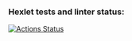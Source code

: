 ### Hexlet tests and linter status:
[![Actions Status](https://github.com/obflv/php-project-lvl1/workflows/hexlet-check/badge.svg)](https://github.com/obflv/php-project-lvl1/actions)